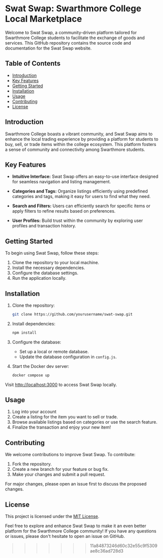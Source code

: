 # Swat Swap: Swarthmore College Local Marketplace

Welcome to Swat Swap, a community-driven platform tailored for Swarthmore College students to facilitate the exchange of goods and services. This GitHub repository contains the source code and documentation for the Swat Swap website.

## Table of Contents
- [Introduction](#introduction)
- [Key Features](#key-features)
- [Getting Started](#getting-started)
- [Installation](#installation)
- [Usage](#usage)
- [Contributing](#contributing)
- [License](#license)

## Introduction

Swarthmore College boasts a vibrant community, and Swat Swap aims to enhance the local trading experience by providing a platform for students to buy, sell, or trade items within the college ecosystem. This platform fosters a sense of community and connectivity among Swarthmore students.

## Key Features

- **Intuitive Interface:** Swat Swap offers an easy-to-use interface designed for seamless navigation and listing management.

- **Categories and Tags:** Organize listings efficiently using predefined categories and tags, making it easy for users to find what they need.

- **Search and Filters:** Users can efficiently search for specific items or apply filters to refine results based on preferences.

- **User Profiles:** Build trust within the community by exploring user profiles and transaction history.

## Getting Started

To begin using Swat Swap, follow these steps:

1. Clone the repository to your local machine.
2. Install the necessary dependencies.
3. Configure the database settings.
4. Run the application locally.

## Installation

1. Clone the repository:

   ```bash
   git clone https://github.com/yourusername/swat-swap.git
   ```

2. Install dependencies:

   ```bash
   npm install
   ```

3. Configure the database:

   - Set up a local or remote database.
   - Update the database configuration in `config.js`.

4. Start the Docker dev server:

   ```bash
   docker compose up
   ```

Visit [http://localhost:3000](http://localhost:3000) to access Swat Swap locally.

## Usage

1. Log into your account
2. Create a listing for the item you want to sell or trade.
3. Browse available listings based on categories or use the search feature.
4. Finalize the transaction and enjoy your new item!

## Contributing

We welcome contributions to improve Swat Swap. To contribute:

1. Fork the repository.
2. Create a new branch for your feature or bug fix.
3. Make your changes and submit a pull request.

For major changes, please open an issue first to discuss the proposed changes.

## License

This project is licensed under the [MIT License](LICENSE).

Feel free to explore and enhance Swat Swap to make it an even better platform for the Swarthmore College community! If you have any questions or issues, please don't hesitate to open an issue on GitHub.
>>>>>>> 11a84873246d60c32e55c9f5309ae8c36ad728d3

